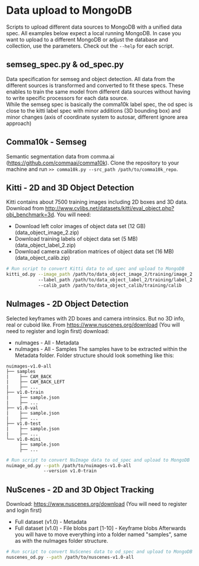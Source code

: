 # Data upload to MongoDB
Scripts to upload different data sources to MongoDB with a unified data spec. All examples below expect a local running MongoDB.
In case you want to upload to a different MongoDB or adjust the database and collection, use the parameters. Check out the `--help` for each script.

## semseg_spec.py & od_spec.py
Data specification for semseg and object detection. All data from the different sources is transformed and converted to
fit these specs. These enables to train the same model from different data sources without having to write specific processors for
each data source.</br>
While the semseg spec is basically the comma10k label spec, the od spec is close to the kitti label spec with minor additions (3D bounding box)
and minor changes (axis of coordinate system to autosar, different ignore area approach)

## Comma10k - Semseg
Semantic segmentation data from comma.ai (https://github.com/commaai/comma10k). Clone the repository to your machine and run
`>> comma10k.py --src_path /path/to/comma10k_repo`.

## Kitti - 2D and 3D Object Detection
Kitti contains about 7500 training images including 2D boxes and 3D data. Download from http://www.cvlibs.net/datasets/kitti/eval_object.php?obj_benchmark=3d.
You will need:
- Download left color images of object data set (12 GB) (data_object_image_2.zip)
- Download training labels of object data set (5 MB) (data_object_label_2.zip)
- Download camera calibration matrices of object data set (16 MB) (data_object_calib.zip)

```bash
# Run script to convert Kitti data to od_spec and upload to MongoDB
kitti_od.py --image_path /path/to/data_object_image_2/training/image_2 
            --label_path /path/to/data_object_label_2/training/label_2
            --calib_path /path/to/data_object_calib/training/calib
```

## NuImages - 2D Object Detection
Selected keyframes with 2D boxes and camera intrinsics. But no 3D info, real or cuboid like.
From https://www.nuscenes.org/download (You will need to register and login first) download:
- nuImages - All - Metadata
- nuImages - All - Samples
The samples have to be extracted within the Metadata folder. Folder structure should look something like this:
```
nuimages-v1.0-all
├── samples
|    ├── CAM_BACK
|    ├── CAM_BACK_LEFT
|    ├── ...
├── v1.0-train
|    ├── sample.json
|    ├── ...
├── v1.0-val
|    ├── sample.json
|    ├── ...
├── v1.0-test
|    ├── sample.json
|    ├── ...
└── v1.0-mini
     ├── sample.json
     ├── ...
```
```bash
# Run script to convert NuImage data to od_spec and upload to MongoDB
nuimage_od.py --path /path/to/nuimages-v1.0-all 
              --version v1.0-train
```

## NuScenes - 2D and 3D Object Tracking
Download: https://www.nuscenes.org/download (You will need to register and login first)
- Full dataset (v1.0) - Metadata
- Full dataset (v1.0) - File blobs part [1-10] - Keyframe blobs
Afterwards you will have to move everything into a folder named "samples", same as with the nuImages folder structure.
```bash
# Run script to convert NuScenes data to od_spec and upload to MongoDB
nuscenes_od.py --path /path/to/nuscenes-v1.0-all
```
